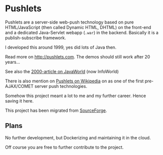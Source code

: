 # Pushlets
Pushlets are a server-side web-push technology based on pure HTML/JavaScript (then called Dynamic HTML, DHTML) on the front-end and
a dedicated Java-Servlet webapp (`.war`) in the backend. Basically it is a publish-subscribe framework.
 
I developed this around 1999, yes did lots of Java then.

Read more on http://pushlets.com. The demos should still work after 20 years...

See also the [2000-article on JavaWorld](https://www.infoworld.com/article/2076063/pushlets--send-events-from-servlets-to-dhtml-client-browsers.html) (now InfoWorld)

There is also mention on [Pushlets on Wikipedia](https://en.wikipedia.org/wiki/Push_technology#Pushlet) on as one of the first pre-AJAX/COMET server push technologies.

Somehow this project meant a lot to me and my further career.
Hence saving it here.

This project has been migrated from [SourceForge](https://sourceforge.net/projects/pushlets/).

## Plans

No further development, but Dockerizing and maintaining it in the cloud.

Off course you are free to further contribute to the project.
